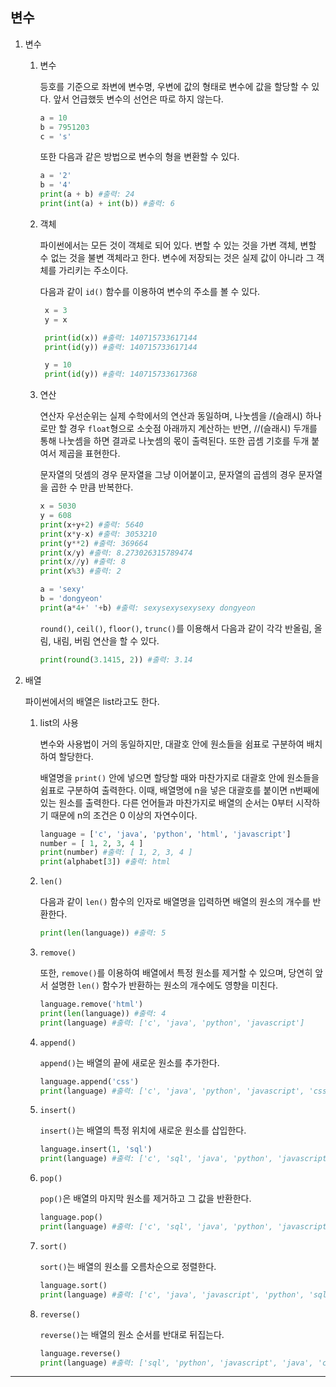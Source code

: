 ## 변수

1.  변수

    1. 변수

       등호를 기준으로 좌변에 변수명, 우변에 값의 형태로 변수에 값을 할당할 수 있다. 앞서 언급했듯 변수의 선언은 따로 하지 않는다.

       ```python
       a = 10
       b = 7951203
       c = 's'
       ```

       또한 다음과 같은 방법으로 변수의 형을 변환할 수 있다.

       ```python
       a = '2'
       b = '4'
       print(a + b) #출력: 24
       print(int(a) + int(b)) #출력: 6
       ```

    2. 객체

       파이썬에서는 모든 것이 객체로 되어 있다. 변할 수 있는 것을 가변 객체, 변할 수 없는 것을 불변 객체라고 한다. 변수에 저장되는 것은 실제 값이 아니라 그 객체를 가리키는 주소이다.

       다음과 같이 `id()` 함수를 이용하여 변수의 주소를 볼 수 있다.

       ```python
        x = 3
        y = x

        print(id(x)) #출력: 140715733617144
        print(id(y)) #출력: 140715733617144

        y = 10
        print(id(y)) #출력: 140715733617368
       ```

    3. 연산

       연산자 우선순위는 실제 수학에서의 연산과 동일하며, 나눗셈을 /(슬래시) 하나로만 할 경우 `float`형으로 소숫점 아래까지 계산하는 반면, //(슬래시) 두개를 통해 나눗셈을 하면 결과로 나눗셈의 몫이 출력된다. 또한 곱셈 기호를 두개 붙여서 제곱을 표현한다.

       문자열의 덧셈의 경우 문자열을 그냥 이어붙이고, 문자열의 곱셈의 경우 문자열을 곱한 수 만큼 반복한다.

       ```python
       x = 5030
       y = 608
       print(x+y+2) #출력: 5640
       print(x*y-x) #출력: 3053210
       print(y**2) #출력: 369664
       print(x/y) #출력: 8.273026315789474
       print(x//y) #출력: 8
       print(x%3) #출력: 2

       a = 'sexy'
       b = 'dongyeon'
       print(a*4+' '+b) #출력: sexysexysexysexy dongyeon
       ```

       `round()`, `ceil()`, `floor()`, `trunc()`를 이용해서 다음과 같이 각각 반올림, 올림, 내림, 버림 연산을 할 수 있다.

       ```python
       print(round(3.1415, 2)) #출력: 3.14
       ```

2.  배열

    파이썬에서의 배열은 list라고도 한다.

    1. list의 사용

       변수와 사용법이 거의 동일하지만, 대괄호 안에 원소들을 쉼표로 구분하여 배치하여 할당한다.

       배열명을 `print()` 안에 넣으면 할당할 때와 마찬가지로 대괄호 안에 원소들을 쉼표로 구분하여 출력한다. 이때, 배열명에 n을 넣은 대괄호를 붙이면 n번째에 있는 원소를 출력한다. 다른 언어들과 마찬가지로 배열의 순서는 0부터 시작하기 때문에 n의 조건은 0 이상의 자연수이다.

       ```python
       language = ['c', 'java', 'python', 'html', 'javascript']
       number = [ 1, 2, 3, 4 ]
       print(number) #출력: [ 1, 2, 3, 4 ]
       print(alphabet[3]) #출력: html
       ```

    2. `len()`

       다음과 같이 `len()` 함수의 인자로 배열명을 입력하면 배열의 원소의 개수를 반환한다.

       ```python
       print(len(language)) #출력: 5
       ```

    3. `remove()`

       또한, `remove()`를 이용하여 배열에서 특정 원소를 제거할 수 있으며, 당연히 앞서 설명한 `len()` 함수가 반환하는 원소의 개수에도 영향을 미친다.

       ```python
       language.remove('html')
       print(len(language)) #출력: 4
       print(language) #출력: ['c', 'java', 'python', 'javascript']
       ```

    4. `append()`

       `append()`는 배열의 끝에 새로운 원소를 추가한다.

       ```python
       language.append('css')
       print(language) #출력: ['c', 'java', 'python', 'javascript', 'css']
       ```

    5. `insert()`

       `insert()`는 배열의 특정 위치에 새로운 원소를 삽입한다.

       ```python
       language.insert(1, 'sql')
       print(language) #출력: ['c', 'sql', 'java', 'python', 'javascript', 'css']
       ```

    6. `pop()`

       `pop()`은 배열의 마지막 원소를 제거하고 그 값을 반환한다.

       ```python
       language.pop()
       print(language) #출력: ['c', 'sql', 'java', 'python', 'javascript']
       ```

    7. `sort()`

       `sort()`는 배열의 원소를 오름차순으로 정렬한다.

       ```python
       language.sort()
       print(language) #출력: ['c', 'java', 'javascript', 'python', 'sql']
       ```

    8. `reverse()`

       `reverse()`는 배열의 원소 순서를 반대로 뒤집는다.

       ```python
       language.reverse()
       print(language) #출력: ['sql', 'python', 'javascript', 'java', 'c']
       ```

---

